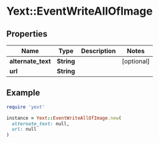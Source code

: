 # Yext::EventWriteAllOfImage

## Properties

| Name | Type | Description | Notes |
| ---- | ---- | ----------- | ----- |
| **alternate_text** | **String** |  | [optional] |
| **url** | **String** |  |  |

## Example

```ruby
require 'yext'

instance = Yext::EventWriteAllOfImage.new(
  alternate_text: null,
  url: null
)
```

